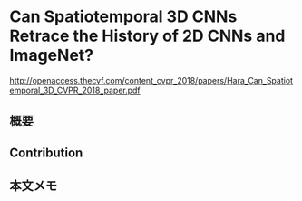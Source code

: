 # Can Spatiotemporal 3D CNNs Retrace the History of 2D CNNs and ImageNet?
http://openaccess.thecvf.com/content_cvpr_2018/papers/Hara_Can_Spatiotemporal_3D_CVPR_2018_paper.pdf  

## 概要  

## Contribution  

## 本文メモ  
